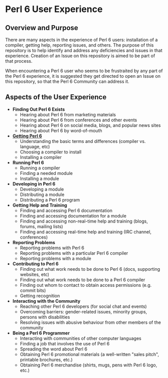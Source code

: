 # Perl 6 User Experience

## Overview and Purpose

There are many aspects in the experience of Perl 6 users: installation of a
compiler, getting help, reporting issues, and others. The purpose of this
repository is to help identify and address any deficiencies and issues in that
experience. Creation of an Issue on this repository is aimed to be part of
that process.

When encountering a Perl 6 user who seems to be frustraited by any part of the
Perl 6 experience, it is suggested they get directed to open an Issue on this
repository, so that the Perl 6 Community can address it.

## Aspects of the User Experience

* **Finding Out Perl 6 Exists**
    * Hearing about Perl 6 from marketing materials
    * Hearing about Perl 6 from conferences and other events
    * Hearing about Perl 6 on social media, blogs, and popular news sites
    * Hearing about Perl 6 by word-of-mouth
* [**Getting Perl 6**](_Getting-Perl6.md)
    * Understanding the basic terms and differences
        (compiler vs. language, etc)
    * Choosing a compiler to install
    * Installing a compiler
* **Running Perl 6**
    * Running a compiler
    * Finding a needed module
    * Installing a module
* **Developing in Perl 6**
    * Developing a module
    * Distributing a module
    * Distributing a Perl 6 program
* **Getting Help and Training**
    * Finding and accessing Perl 6 documentation
    * Finding and accessing documentation for a module
    * Finding and accessing non-real-time help and training
        (blogs, forums, mailing lists)
    * Finding and accessing real-time help and training
        (IRC channel, conferences)
* **Reporting Problems**
    * Reporting problems with Perl 6
    * Reporting problems with a particular Perl 6 compiler
    * Reporting problems with a module
* **Contributing to Perl 6**
    * Finding out what work needs to be done to Perl 6 (docs, supporting
        websites, etc)
    * Finding out what work needs to be done to a Perl 6 compiler
    * Finding out whom to contact to obtain access permissions
        (e.g. commit bits)
    * Getting recognition
* **Interacting with the Community**
    * Reaching other Perl 6 developers (for social chat and events)
    * Overcoming barriers: gender-related issues,
        minority groups, persons with disabilities
    * Resolving issues with abusive behaviour from other members of the
        community
* **Being a Perl 6 Programmer**
    * Interacting with communities of other computer languages
    * Finding a job that involves the use of Perl 6
    * Spreading the word about Perl 6
    * Obtaining Perl 6 promotional materials (a well-written "sales pitch",
	printable brochures, etc.)
    * Obtaining Perl 6 merchandise (shirts, mugs, pens with Perl 6 logo, etc.)
